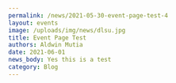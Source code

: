 ```yaml
---
permalink: /news/2021-05-30-event-page-test-4
layout: events
image: /uploads/img/news/dlsu.jpg
title: Event Page Test
authors: Aldwin Mutia
date: 2021-06-01
news_body: Yes this is a test
category: Blog
---
```

